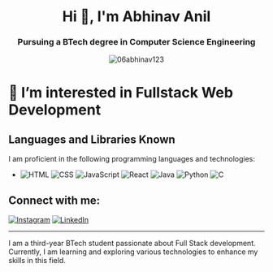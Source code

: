<h1 align="center">Hi 👋, I'm Abhinav Anil</h1>
<h3 align="center">Pursuing a BTech degree in <strong>Computer Science Engineering</strong></h3>

<p align="center"> <img src="https://komarev.com/ghpvc/?username=06abhinav123&label=Profile%20views&color=0e75b6&style=flat" alt="06abhinav123" /> </p>

# 🌱 I’m interested in Fullstack Web Development

## Languages and Libraries Known

I am proficient in the following programming languages and technologies:

- ![HTML](https://img.icons8.com/color/48/000000/html-5.png)
![CSS](https://img.icons8.com/color/48/000000/css3.png)
![JavaScript](https://img.icons8.com/color/48/000000/javascript.png)
![React](https://img.icons8.com/color/48/000000/react-native.png)
![Java](https://img.icons8.com/color/48/000000/java-coffee-cup-logo.png)
![Python](https://img.icons8.com/color/48/000000/python.png)
![C](https://img.icons8.com/color/48/000000/c-programming.png)

## Connect with me:

[![Instagram](https://img.shields.io/badge/-_abhi_navhh_-E4405F?style=for-the-badge&logo=instagram&logoColor=white)](https://instagram.com/_abhi_navhh_)
[![LinkedIn](https://img.shields.io/badge/-Abhinav%20U-blue?style=for-the-badge&logo=linkedin&logoColor=white)](https://www.linkedin.com/in/abhinav-u-212b64286)

---

I am a third-year BTech student passionate about Full Stack development. Currently, I am learning and exploring various technologies to enhance my skills in this field.
